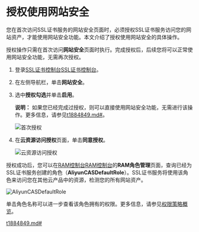 # 授权使用网站安全

您在首次访问SSL证书服务的网站安全页面时，必须授权SSL证书服务访问您的网站资产，才能使用网站安全功能。本文介绍了授权使用网站安全的具体操作。

授权操作只需在首次访问**网站安全**页面时执行。完成授权后，后续您将可以正常使用网站安全功能，无需再次授权。

1.  登录[SSL证书控制台](https://yundunnext.console.aliyun.com/?p=cas)[SSL证书控制台](https://partners-intl.aliyun.com/#/cas)。

2.  在左侧导航栏，单击**网站安全**。

3.  选中**授权勾选**并单击**启用**。

    **说明：** 如果您已经完成过授权，则可以直接使用网站安全功能，无需进行该操作。更多信息，请参见[t1884849.md\#](/intl.zh-CN/.md)。

    ![首次授权](https://static-aliyun-doc.oss-accelerate.aliyuncs.com/assets/img/zh-CN/4630329061/p100429.png)

4.  在**云资源访问授权**页面，单击**同意授权**。

    ![云资源访问授权](https://static-aliyun-doc.oss-accelerate.aliyuncs.com/assets/img/zh-CN/4630329061/p207282.png)


授权成功后，您可以在[RAM控制台](https://ram.console.aliyun.com/roles)[RAM控制台](https://partners-intl.aliyun.com/#/ram)的**RAM角色管理**页面，查询已经为SSL证书服务创建的角色（**AliyunCASDefaultRole**）。SSL证书服务将使用该角色来访问您在其他云产品中的资源，检测您的所有网站资产。

![AliyunCASDefaultRole](https://static-aliyun-doc.oss-accelerate.aliyuncs.com/assets/img/zh-CN/4630329061/p207283.png)

单击角色名称可以进一步查看该角色拥有的权限。更多信息，请参见[权限策略概览](/intl.zh-CN/权限策略管理/权限策略概览.md)。

[t1884849.md\#](/intl.zh-CN/.md)

